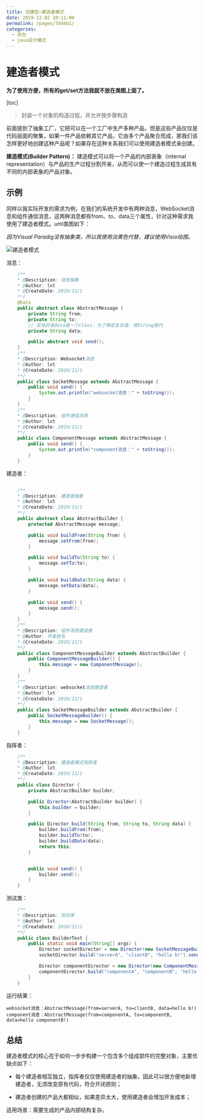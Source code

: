 ```yaml
---
title: 创建型—建造者模式
date: 2019-12-02 10:11:00
permalink: /pages/7dd4b1/
categories:
  - 后台
  - java设计模式
---
```

# 建造者模式

**为了使用方便，所有的get/set方法我就不放在类图上面了。**

[toc]

> 封装一个对象的构造过程，并允许按步骤构造

前面提到了抽象工厂，它把可以在一个工厂中生产多种产品，但是这些产品仅仅是代码层面的聚集，如果一件产品依赖其它产品，它由多个产品聚合而成，那我们该怎样更好地创建这种产品呢？如果存在这种关系我们可以使用建造者模式来创建。

**建造模式(Builder Pattern)：** 建造模式可以将一个产品的内部表象（internal representation）与产品的生产过程分割开来，从而可以使一个建造过程生成具有不同的内部表象的产品对象。

## 示例

同样以我实际开发的需求为例，在我们的系统开发中有两种消息，WebSocket消息和组件通信消息，这两种消息都有from、to、data三个属性，针对这种需求我使用了建造者模式。uml类图如下：

*因为Visual Paradig没有抽象类，所以我使用淡黄色代替，建议使用Visio绘图。*

![建造者模式](https://gitee.com/liuxingtian/markdow/raw/master/02.后台/01.java设计模式/images/builder/builder.png)

消息：

```java
    /**
    * @Description: 消息抽象
    * @Author: lxt
    * @CreateDate: 2019/11/1
    **/
    @Data
    public abstract class AbstractMessage {
        private String from;
        private String to;
        // 实际开发data是一个class，为了降低复杂度，用String替代
        private String data;

        public abstract void send();
    }
    /**
    * @Description: Websocket消息
    * @Author: lxt
    * @CreateDate: 2019/11/1
    **/
    public class SocketMessage extends AbstractMessage {
        public void send() {
            System.out.println("websocket消息：" + toString());
        }
    }
    /**
    * @Description: 组件通信消息
    * @Author: lxt
    * @CreateDate: 2019/11/1
    **/
    public class ComponentMessage extends AbstractMessage {
        public void send() {
            System.out.println("component消息：" + toString());
        }
    }
```

建造者：

```java

    /**
    * @Description: 建造者抽象
    * @Author: lxt
    * @CreateDate: 2019/11/1
    **/
    public abstract class AbstractBuilder {
        protected AbstractMessage message;

        public void buildFrom(String from) {
            message.setFrom(from);
        }

        public void buildTo(String to) {
            message.setTo(to);
        }

        public void buildData(String data) {
            message.setData(data);
        }

        public void send() {
            message.send();
        }
    }
    /**
    * @Description: 组件消息建造者
    * @Author: 作者姓名
    * @CreateDate: 2019/11/1
    **/
    public class ComponentMessageBuilder extends AbstractBuilder {
        public ComponentMessageBuilder() {
            this.message = new ComponentMessage();
        }
    }
    /**
    * @Description: websocket消息建造者
    * @Author: lxt
    * @CreateDate: 2019/11/1
    **/
    public class SocketMessageBuilder extends AbstractBuilder {
        public SocketMessageBuilder() {
            this.message = new SocketMessage();
        }
    }
```

指挥者：

```java
    /**
    * @Description: 建造者模式指挥者
    * @Author: lxt
    * @CreateDate: 2019/11/1
    **/
    public class Director {
        private AbstractBuilder builder;

        public Director(AbstractBuilder builder) {
            this.builder = builder;
        }

        public Director build(String from, String to, String data) {
            builder.buildFrom(from);
            builder.buildTo(to);
            builder.buildData(data);
            return this;
        }


        public void send() {
            builder.send();
        }
    }
```

测试类：

```java
    /**
    * @Description: 测试类
    * @Author: lxt
    * @CreateDate: 2019/11/1
    **/
    public class BuilderTest {
        public static void main(String[] args) {
            Director socketDirector = new Director(new SocketMessageBuilder());
            socketDirector.build("serverA", "clientB", "hello b!").send();

            Director componentDirector = new Director(new ComponentMessageBuilder());
            componentDirector.build("componentA", "componentB", "hello componentB!").send();
        }
    }
```

运行结果：

```String
websocket消息：AbstractMessage(from=serverA, to=clientB, data=hello b!)
component消息：AbstractMessage(from=componentA, to=componentB, data=hello componentB!)
```

## 总结

建造者模式的核心在于如何一步步构建一个包含多个组成部件的完整对象，主要优缺点如下：

- 每个建造者相互独立，指挥者仅仅使用建造者的抽象，因此可以很方便地新增建造者，无须改变原有代码，符合开闭原则；

- 建造者创建的产品大都相似，如果差异太大，使用建造者会增加开发成本；

适用场景：需要生成的产品内部结构复杂。
